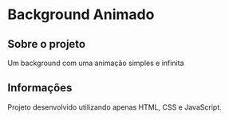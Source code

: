 # Background Animado

## Sobre o projeto

Um background com uma animação simples e infinita

## Informações

Projeto desenvolvido utilizando apenas HTML, CSS e JavaScript.

